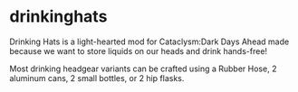 # drinkinghats

Drinking Hats is a light-hearted mod for Cataclysm:Dark Days Ahead made because we want to store liquids on our heads and drink hands-free!

Most drinking headgear variants can be crafted using a Rubber Hose, 2 aluminum cans, 2 small bottles, or 2 hip flasks.
